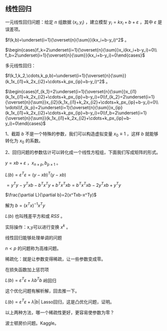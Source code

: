 ## 线性回归

一元线性回归问题：给定 $n$ 组数据 $(x_i,y_i)$ ，建立模型 $y_i=kx_i+b+\varepsilon$ ，其中 $\varepsilon$ 是误差项。

$f(k,b)=\underset{i=1}{\overset{n}{\sum}}(kx_i+b-y_i)^2$ 。

$\begin{cases}f_k=2\underset{i=1}{\overset{n}{\sum}}x_i(kx_i+b-y_i)=0\\ f_b=2\underset{i=1}{\overset{n}{\sum}}(kx_i+b-y_i)=0\end{cases}$



  多元线性回归：

$f(k_1,k_2,\cdots,k_p,b)=\underset{i=1}{\overset{n}{\sum}}(k_1x_{i1}+k_2x_{i2}+\cdots+k_px_{ip}+b-y_i)^2$ 。

$\begin{cases}f_{k_1}=2\underset{i=1}{\overset{n}{\sum}}x_{i1}(k_1x_{i1}+k_2x_{i2}+\cdots+k_px_{ip}+b-y_i)=0\\f_{k_2}=2\underset{i=1}{\overset{n}{\sum}}x_{i2}(k_1x_{i1}+k_2x_{i2}+\cdots+k_px_{ip}+b-y_i)=0\\ \vdots\\f_{k_p}=2\underset{i=1}{\overset{n}{\sum}}x_{ip}(k_1x_{i1}+k_2x_{i2}+\cdots+k_px_{ip}+b-y_i)=0\\f_b=2\underset{i=1}{\overset{n}{\sum}}(k_1x_{i1}+k_2x_{i2}+\cdots+k_px_{ip}+b-y_i)=0\end{cases}$



1、截距 $b$ 不是一个特殊的参数，我们可以构造虚拟变量 $x_{0}\equiv1$ ，这样 $b$ 就能够转化为 $x_0$ 的系数。

2、回归问题的参数估计可以转化成一个线性方程组，下面我们写成矩阵的形式。

$y=xb+\varepsilon$ ，$x_{n\times p},b_{p\times 1}$ 。

$L(b)=\varepsilon^{T}\varepsilon=(y-xb)^T(y-xb)$ 

$=y^Ty-y^Txb-b^Tx^Ty+b^Tx^Txb=b^Tx^Txb-2y^Txb+y^Ty$ 



$\frac{\partial L}{\partial b}=2(x^Txb-x^Ty)$ 

解为 $b=(x^Tx)^{-1}x^Ty$  



$L(b)$ 也叫残差平方和或 $RSS$ 。





实际操作：x,y可以进行变换 $x^k$ 。

线性回归能够处理单调的问题

$n<p$ 的问题称为高维问题。

稀疏化：就是让参数变得稀疏，让一些参数变成零。

在损失函数加上惩罚项 

$L(b)=\varepsilon^T \varepsilon+\lambda b^T b$        岭回归

这个优化问题有解析解，回去推一下。

$L(b)=\varepsilon^T \varepsilon+\lambda|b|$       Lasso回归，这是凸优化问题，证明。

以上两种方法，哪一个稀疏性更好，更容易使参数为零？





波士顿房价问题。Kaggle。